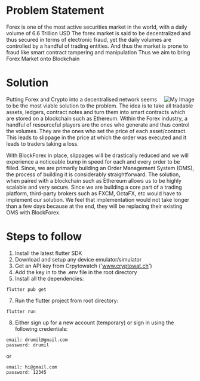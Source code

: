 # Problem Statement
Forex is one of the most active securities market in the world, with a daily volume of 6.6 Trillion USD 
The forex market is said to be decentralized and thus secured in terms of electronic fraud, yet the daily volumes are controlled by a handful of trading entities.
And thus the market is prone to fraud like smart contract tampering and manipulation
Thus we aim to bring Forex Market onto Blockchain 

# Solution

<img align="right" src="https://github.com/gfyre/block-forex/blob/master/Buy_Sell_Page.png?raw=true" alt="My Image">

Putting Forex and Crypto into a decentralised network seems to be the most viable solution to the problem. The idea is to take all tradable assets, ledgers, contract notes and turn them into smart contracts which are stored on a blockchain such as Ethereum.
Within the Forex industry, a handful of resourceful players are the ones who generate and thus control the volumes. They are the ones who set the price of each asset/contract. This leads to slippage in the price at which the order was executed and it leads to traders taking a loss. 

With BlockForex in place, slippages will be drastically reduced and we will experience a noticeable bump in speed for each and every order to be filled.
Since, we are primarily building an Order Management System (OMS), the process of building it is considerably straightforward. The solution, when paired with a blockchain such as Ethereum allows us to be highly scalable and very secure. Since we are building a core part of a trading platform, third-party brokers such as FXCM, OctaFX, etc would have to implement our solution. We feel that implementation would not take longer than a few days because at the end, they will be replacing their existing OMS with BlockForex.



# Steps to follow
1. Install the latest flutter SDK
2. Download and setup any device emulator/simulator
3. Get an API key from Crpytowatch ('www.cryptowat.ch')
4. Add the key in to the .env file in the root directory
5. Install all the dependencies:
```shell
flutter pub get
```
7. Run the flutter project from root directory:
```shell
flutter run
 ```
8. Either sign up for a new account (temporary) or sign in using the following credentials:
```
email: drumil@gmail.com
password: drumil
```

or

```
email: hi@gmail.com
password: 12345
```
  
